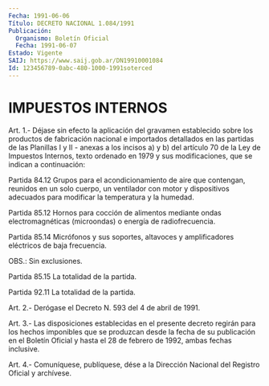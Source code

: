 ```yaml
---
Fecha: 1991-06-06
Título: DECRETO NACIONAL 1.084/1991
Publicación:
  Organismo: Boletín Oficial
  Fecha: 1991-06-07
Estado: Vigente
SAIJ: https://www.saij.gob.ar/DN19910001084
Id: 123456789-0abc-480-1000-1991soterced
---
```

# IMPUESTOS INTERNOS

<a id="1"></a>
Art.  1.-  Déjase  sin  efecto  la  aplicación  del  gravamen establecido    sobre   los  productos  de  fabricación  nacional  e importados detallados en  las  partidas  de  las Planillas I y II - anexas  a  los  incisos  a)  y  b)  del artículo 70 de  la  Ley  de Impuestos Internos, texto ordenado en  1979  y  sus modificaciones, que se indican a continuación:

Partida  84.12  Grupos  para  el  acondicionamiento  de   aire  que contengan,  reunidos  en un solo cuerpo, un ventilador con motor  y dispositivos adecuados  para modificar la temperatura y la humedad.

Partida  85.12 Hornos para  cocción  de  alimentos  mediante  ondas electromagnéticas  (microondas)  o energía de radiofrecuencia.

Partida 85.14 Micrófonos y sus soportes, altavoces y amplificadores eléctricos de baja frecuencia.

OBS.: Sin exclusiones.

Partida 85.15 La totalidad de la partida.

Partida 92.11 La totalidad de la partida.

<a id="2"></a>
Art.  2.-  Derógase  el Decreto N. 593 del 4 de abril de 1991.

<a id="3"></a>
Art. 3.- Las disposiciones establecidas en el presente decreto regirán  para los hechos imponibles que se produzcan desde la fecha de su publicación  en  el  Boletín Oficial y hasta el 28 de febrero de 1992, ambas fechas inclusive.

<a id="4"></a>
Art. 4.- Comuníquese, publíquese, dése a la Dirección Nacional del Registro Oficial y archívese.